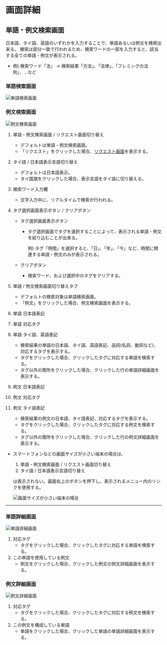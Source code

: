 # 画面詳細
## 単語・例文検索画面
日本語、タイ語、英語のいずれかを入力することで、単語あるいは例文を検索出来る。
検索は部分一致で行われるため、検索ワードの一部を入力すると、該当する全ての単語・例文が表示される。

- 例) 検索ワード「法」 -> 検索結果「方法」、「法律」、「フレミングの法則」、…など

### 単語検索画面
![単語検索画面](https://docs.google.com/drawings/d/e/2PACX-1vQydF_MCgQ78htf5T37wAEiFy2SbCFMUPhOO8MVbGP6KT5wKIszzVkKa1ZHBmTs2BzQsQO2WrbxJBhw/pub?w=791&h=345)

### 例文検索画面
![例文検索画面](https://docs.google.com/drawings/d/e/2PACX-1vRj6dX48JBRD-FbXnAst7gewJs2pIYVfDq5A44L6J3tShoKFI4wIPaUgSKgbpoxunPD7LJaHsi9r0qU/pub?w=791&h=345)


1. 単語・例文検索画面 / リクエスト画面切り替え
   - デフォルトは単語・例文検索画面。
   - 「リクエスト」をクリックした場合、[リクエスト画面](./howtouse_request.md)を表示する。
2. タイ語 / 日本語表示言語切り替え
   - デフォルトは日本語表示。
   - タイ国旗をクリックした場合、表示言語をタイ語に切り替える。

3. 検索ワード入力欄
   - 文字入力中に、リアルタイムで検索が行われる。
4. タグ選択画面表示ボタン / クリアボタン
   - タグ選択画面表示ボタン
     - タグ選択画面でタグを選択することによって、表示される単語・例文を絞り込むことが出来る。
       
       例) タグ「時間」を選択すると、「日」、「年」、「今」など、時間に関連する単語・例文のみが表示される。

   - クリアボタン
     - 検索ワード、および選択中のタグをクリアする。
5. 単語 / 例文検索画面切り替えタブ
   - デフォルトの検索対象は単語検索画面。
   - 「例文」をクリックした場合、例文検索画面を表示する。
6. 単語 日本語表記
7. 単語 対応タグ
8. 単語 タイ語、英語表記
   - 検索結果の単語の日本語、タイ語、英語表記、品詞(名詞、動詞など)、対応するタグを表示する。
   - タグをクリックした場合、クリックしたタグに対応する単語を検索する。
   - タグ以外の箇所をクリックした場合、クリックした行の単語詳細画面を表示する。

9. 例文 日本語表記
10. 例文 対応タグ
11. 例文 タイ語表記
    - 検索結果の例文の日本語、タイ語表記、対応するタグを表示する。
    - タグをクリックした場合、クリックしたタグに対応する例文を検索する。
    - タグ以外の箇所をクリックした場合、クリックした行の例文詳細画面を表示する。



* スマートフォンなどの画面サイズが小さい端末の場合は、
  1. 単語・例文検索画面 / リクエスト画面切り替え
  2. タイ語 / 日本語表示言語切り替え

  は表示されない。画面右上のボタンを押下し、表示されるメニュー内のリンクを使用する。

  ![画面サイズが小さい端末の場合](https://docs.google.com/drawings/d/e/2PACX-1vTLIQYxWN24bdBahvhQ16ZkPupmZCkAsugwV2A5apFN8-fpGgi4j2-UYhOQO4-N-pm-bDN3LWxfpHJr/pub?w=820&h=368)

---

### 単語詳細画面
![単語詳細画面](https://docs.google.com/drawings/d/e/2PACX-1vQxK-b3n0Gbdo5e7uIXLGmCN3dkuD_80JCxCL0JuZUrPl0M0ciZ37YHmgWMyz0mDaM-g3g96VG_ZFTX/pub?w=791&h=345)

1. 対応タグ
   - タグをクリックした場合、クリックしたタグに対応する単語を検索する。
2. この単語を使用している例文
   - 例文をクリックした場合、クリックした例文の例文詳細画面を表示する。


### 例文詳細画面
![例文詳細画面](https://docs.google.com/drawings/d/e/2PACX-1vTA7CrzOykfQzC9DvwLDZDPGp2U_HLB0hvGOxKxNZB-E6FLkO_G4tA1Jem0E9mL4KasamtWB0b88r8_/pub?w=791&h=345)

1. 対応タグ
   - タグをクリックした場合、クリックしたタグに対応する例文を検索する。
2. この例文を構成している単語
   - 単語をクリックした場合、クリックした単語の単語詳細画面を表示する。
